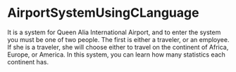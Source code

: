 # AirportSystemUsingCLanguage
It is a system for Queen Alia International Airport, and to enter the system you must be one of two people. The first is either a traveler, or an employee. If she is a traveler, she will choose either to travel on the continent of Africa, Europe, or America. In this system, you can learn how many statistics each continent has. 
